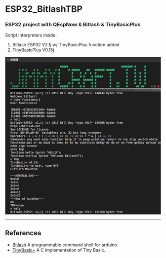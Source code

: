 # ESP32_BitlashTBP
### ESP32 project with QEspNow &amp; Bitlash &amp; TinyBasicPlus


Script interpreters inside: <br>
1) Bitlash ESP32 V2.1j w/ TinyBasicPlus function added<br>
2) TinyBasicPlus V0.15j <br>
 
   
<img src="BitlashTBP.png">  <br>

---
## References
  - [Bitlash](http://bitlash.net/) A programmable command shell for arduino. <br>
  - [TinyBasic+](https://github.com/BleuLlama/TinyBasicPlus) A C implementation of Tiny Basic. <br>
